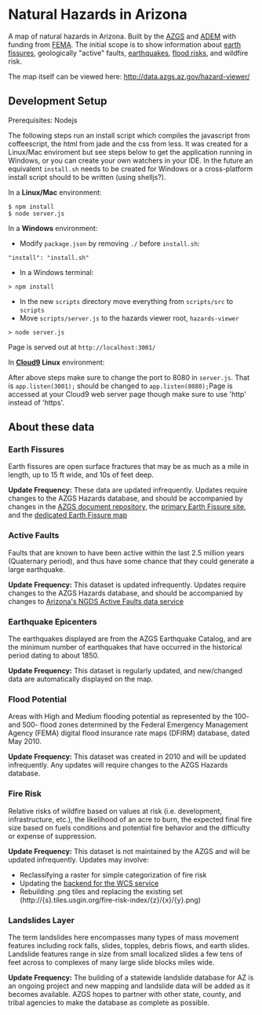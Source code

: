# Natural Hazards in Arizona

A map of natural hazards in Arizona. Built by the [AZGS](http://azgs.az.gov) and [ADEM]() with funding from [FEMA](http://www.fema.gov). The initial scope is to show information about [earth fissures](http://www.azgs.az.gov/EFC.shtml), geologically "active" faults, [earthquakes](http://azgs.az.gov/az-shakes/), [flood risks](http://www.azgs.az.gov/hazards_floods.shtml), and wildfire risk.

The map itself can be viewed here: http://data.azgs.az.gov/hazard-viewer/

## Development Setup

Prerequisites: Nodejs

The following steps run an install script which compiles the javascript from coffeescript, the html from jade and the css from less. It was created for a Linux/Mac enviroment but see steps below to get the application running in Windows, or you can create your own watchers in your IDE. In the future an equivalent `install.sh` needs to be created for Windows or a cross-platform install script should to be written (using shelljs?). 

In a **Linux/Mac** environment:

```
$ npm install
$ node server.js
```

In a **Windows** environment:

- Modify `package.json` by removing `./` before `install.sh`:
```
"install": "install.sh"
```
- In a Windows terminal:
```
> npm install
```
- In the new `scripts` directory move everything from `scripts/src` to `scripts`
- Move `scripts/server.js` to the hazards viewer root, `hazards-viewer`
```
> node server.js
```

Page is served out at `http://localhost:3001/`

In **[Cloud9](https://c9.io/) Linux** environment:

After above steps make sure to change the port to 8080 in `server.js`. That is `app.listen(3001);` should be changed to `app.listen(8080);`Page is accessed at your Cloud9 web server page though make sure to use 'http' instead of 'https'.

## About these data

### Earth Fissures

Earth fissures are open surface fractures that may be as much as a mile in length, up to 15 ft wide, and 10s of feet deep.

__Update Frequency:__ These data are updated infrequently. Updates require changes to the AZGS Hazards database, and should be accompanied by changes in the [AZGS document repository](http://repository.azgs.az.gov/facets/results/taxonomy%3A228), the [primary Earth Fissure site](http://www.azgs.az.gov/EFC.shtml), and the [dedicated Earth Fissure map](http://services.azgs.az.gov/OnlineMaps/fissures.html)

### Active Faults

Faults that are known to have been active within the last 2.5 million years (Quaternary period), and thus have some chance that they could generate a large earthquake.

__Update Frequency:__ This dataset is updated infrequently. Updates require changes to the AZGS Hazards database, and should be accompanied by changes to [Arizona's NGDS Active Faults data service](http://services.azgs.az.gov/ArcGIS/rest/services/aasggeothermal/AZActiveFaults/MapServer)

### Earthquake Epicenters

The earthquakes displayed are from the AZGS Earthquake Catalog, and are the minimum number of earthquakes that have occurred in the historical period dating to about 1850.

__Update Frequency:__ This dataset is regularly updated, and new/changed data are automatically displayed on the map.

### Flood Potential

Areas with High and Medium flooding potential as represented by the 100- and 500- flood zones determined by the Federal Emergency Management Agency (FEMA) digital flood insurance rate maps (DFIRM) database, dated May 2010.

__Update Frequency:__ This dataset was created in 2010 and will be updated infrequently. Any updates will require changes to the AZGS Hazards database.

### Fire Risk

Relative risks of wildfire based on values at risk (i.e. development, infrastructure, etc.), the likelihood of an acre to burn, the expected final fire size based on fuels conditions and potential fire behavior and the difficulty or expense of suppression.

__Update Frequency:__ This dataset is not maintained by the AZGS and will be updated infrequently. Updates may involve:

- Reclassifying a raster for simple categorization of fire risk
- Updating the [backend for the WCS service](http://data.usgin.org/arizona/ows?service=wcs&version=1.0.0&request=GetCapabilities)
- Rebuilding .png tiles and replacing the existing set (http://{s}.tiles.usgin.org/fire-risk-index/{z}/{x}/{y}.png)

### Landslides Layer

The term landslides here encompasses many types of mass movement features including rock falls, slides, topples, debris flows, and earth slides. Landslide features range in size from small localized slides a few tens of feet across to complexes of many large slide blocks miles wide.

__Update Frequency:__ The building of a statewide landslide database for AZ is an ongoing project and new mapping and landslide data will be added as it becomes available. AZGS hopes to partner with other state, county, and tribal agencies to make the database as complete as possible.
